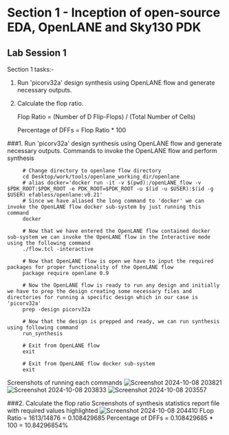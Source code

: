 # Section 1 - Inception of open-source EDA, OpenLANE and Sky130 PDK
## Lab Session 1
Section 1 tasks:-
1. Run 'picorv32a' design synthesis using OpenLANE flow and generate necessary outputs.
2. Calculate the flop ratio.
   
   Flop Ratio = (Number of D Flip-Flops) / (Total Number of Cells)
   
   Percentage of DFFs = Flop Ratio * 100
   
###1. Run 'picorv32a' design synthesis using OpenLANE flow and generate necessary outputs.
Commands to invoke the OpenLANE flow and perform synthesis
   
         # Change directory to openlane flow directory
         cd Desktop/work/tools/openlane_working_dir/openlane
         # alias docker='docker run -it -v $(pwd):/openLANE_flow -v $PDK_ROOT:$PDK_ROOT -e PDK_ROOT=$PDK_ROOT -u $(id -u $USER):$(id -g $USER) efabless/openlane:v0.21'
         # Since we have aliased the long command to 'docker' we can invoke the OpenLANE flow docker sub-system by just running this command
         docker
   
         # Now that we have entered the OpenLANE flow contained docker sub-system we can invoke the OpenLANE flow in the Interactive mode using the following command
         ./flow.tcl -interactive

         # Now that OpenLANE flow is open we have to input the required packages for proper functionality of the OpenLANE flow
         package require openlane 0.9

         # Now the OpenLANE flow is ready to run any design and initially we have to prep the design creating some necessary files and directories for running a specific design which in our case is 'picorv32a'
         prep -design picorv32a

         # Now that the design is prepped and ready, we can run synthesis using following command
         run_synthesis

         # Exit from OpenLANE flow
         exit

         # Exit from OpenLANE flow docker sub-system
         exit

   Screenshots of running each commands
   ![Screenshot 2024-10-08 203821](https://github.com/user-attachments/assets/56af8e5b-3948-47af-b3ca-8e3b5b024a3a)
   ![Screenshot 2024-10-08 203833](https://github.com/user-attachments/assets/851df45e-70c2-45c2-9304-f5e5abf198b9)
   ![Screenshot 2024-10-08 203557](https://github.com/user-attachments/assets/2c15dcc9-07d2-4d09-8bce-1b69156fc55b)

   ###2. Calculate the flop ratio
   Screenshots of synthesis statistics report file with required values highlighted
   ![Screenshot 2024-10-08 204410](https://github.com/user-attachments/assets/569e57ac-d9e5-48fe-bd0e-71414f59064d)
   FLop Ratio = 1613/14876 = 0.108429685
   Percentage of DFFs = 0.108429685 * 100 = 10.84296854%




   
